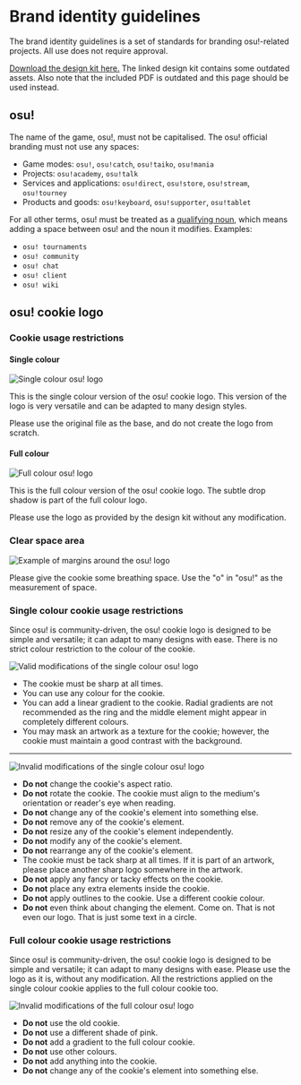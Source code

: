 # Brand identity guidelines

The brand identity guidelines is a set of standards for branding osu!-related projects. All use does not require approval.

[Download the design kit here.](https://drive.google.com/file/d/1TmUot5nu49p71icz4u3G68njLAQOeQrG/view?usp=sharing) The linked design kit contains some outdated assets. Also note that the included PDF is outdated and this page should be used instead.

## osu!

The name of the game, osu!, must not be capitalised. The osu! official branding must not use any spaces:

- Game modes: `osu!`, `osu!catch`, `osu!taiko`, `osu!mania`
- Projects: `osu!academy`, `osu!talk`
- Services and applications: `osu!direct`, `osu!store`, `osu!stream`, `osu!tourney`
- Products and goods: `osu!keyboard`, `osu!supporter`, `osu!tablet`

For all other terms, osu! must be treated as a [qualifying noun](https://en.wikipedia.org/wiki/Noun_adjunct), which means adding a space between osu! and the noun it modifies. Examples:

- `osu! tournaments`
- `osu! community`
- `osu! chat`
- `osu! client`
- `osu! wiki`

## osu! cookie logo

### Cookie usage restrictions

#### Single colour

![](img/usage-single-colour.png "Single colour osu! logo")

This is the single colour version of the osu! cookie logo. This version of the logo is very versatile and can be adapted to many design styles.

Please use the original file as the base, and do not create the logo from scratch.

#### Full colour

![](img/usage-full-colour.png "Full colour osu! logo")

This is the full colour version of the osu! cookie logo. The subtle drop shadow is part of the full colour logo.

Please use the logo as provided by the design kit without any modification.

### Clear space area

![](img/clear-space-area.png "Example of margins around the osu! logo")

Please give the cookie some breathing space. Use the "o" in "osu!" as the measurement of space.

### Single colour cookie usage restrictions

Since osu! is community-driven, the osu! cookie logo is designed to be simple and versatile; it can adapt to many designs with ease. There is no strict colour restriction to the colour of the cookie.

![](img/restrictions-good-single.png "Valid modifications of the single colour osu! logo")

- The cookie must be sharp at all times.
- You can use any colour for the cookie.
- You can add a linear gradient to the cookie. Radial gradients are not recommended as the ring and the middle element might appear in completely different colours.
- You may mask an artwork as a texture for the cookie; however, the cookie must maintain a good contrast with the background.

---

![](img/restrictions-bad-single.png "Invalid modifications of the single colour osu! logo")

- **Do not** change the cookie's aspect ratio.
- **Do not** rotate the cookie. The cookie must align to the medium's orientation or reader's eye when reading.
- **Do not** change any of the cookie's element into something else.
- **Do not** remove any of the cookie's element.
- **Do not** resize any of the cookie's element independently.
- **Do not** modify any of the cookie's element.
- **Do not** rearrange any of the cookie's element.
- The cookie must be tack sharp at all times. If it is part of an artwork, please place another sharp logo somewhere in the artwork.
- **Do not** apply any fancy or tacky effects on the cookie.
- **Do not** place any extra elements inside the cookie.
- **Do not** apply outlines to the cookie. Use a different cookie colour.
- **Do not** even think about changing the element. Come on. That is not even our logo. That is just some text in a circle.

### Full colour cookie usage restrictions

Since osu! is community-driven, the osu! cookie logo is designed to be simple and versatile; it can adapt to many designs with ease. Please use the logo as it is, without any modification. All the restrictions applied on the single colour cookie applies to the full colour cookie too.

![](img/restrictions-bad-full.png "Invalid modifications of the full colour osu! logo")

- **Do not** use the old cookie.
- **Do not** use a different shade of pink.
- **Do not** add a gradient to the full colour cookie.
- **Do not** use other colours.
- **Do not** add anything into the cookie.
- **Do not** change any of the cookie's element into something else.
